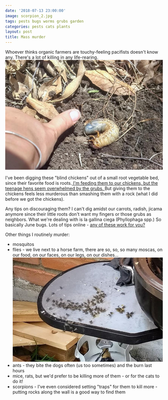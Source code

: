 ```yaml
---
date: '2018-07-13 23:00:00'
image: scorpion_2.jpg
tags: pests bugs worms grubs garden
categories: pests cats plants
layout: post
title: Mass murder
---
```


Whoever thinks organic farmers are touchy-feeling pacifists doesn't know any. There's a lot of killing in any life-rearing.
[![](/images/gallinas_ciegas_.jpg)](/images/gallinas_ciegas.jpg)

I've been digging these "blind chickens" out of a small root vegetable bed, since their favorite food is roots.[ I'm feeding them to our chickens, but the teenage hens seem overwhelmed by the grubs. ](https://www.youtube.com/watch?v=wALCfp6xmyQ) But giving them to the chickens feels less murderous than smashing them with a rock (what I did before we got the chickens). 

Any tips on discouraging them? I can't dig amidst our carrots, radish, jicama anymore since their little roots don't want my fingers or those grubs as neighbors. 
What we're dealing with is la gallina ciega (Phyllophaga spp.) So basically June bugs. Lots of tips online - [any of these work for you?](https://www.homeremedynation.com/how-to-get-rid-of-june-bugs-naturally-quickly/)

Other things I routinely murder:
* mosquitos
* flies - we live next to a horse farm, there are so, so, so many moscas, on our food, on our faces, on our legs, on our dishes...
[![](/images/moscas_.jpg)](/images/moscas.jpg)
* ants - they bite the dogs often (us too sometimes) and the burn last hours
* mice, rats, but we'd prefer to be killing more of them - or for the cats to do it!
* scorpions - I've even considered setting "traps" for them to kill more - putting rocks along the wall is a good way to find them